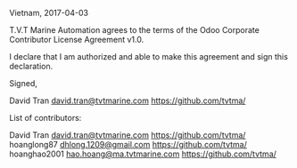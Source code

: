 Vietnam, 2017-04-03

T.V.T Marine Automation agrees to the terms of the Odoo Corporate Contributor License
Agreement v1.0.

I declare that I am authorized and able to make this agreement and sign this
declaration.

Signed,

David Tran david.tran@tvtmarine.com https://github.com/tvtma/

List of contributors:

David Tran david.tran@tvtmarine.com https://github.com/tvtma/
hoanglong87 dhlong.1209@gmail.com https://github.com/tvtma/
hoanghao2001 hao.hoang@ma.tvtmarine.com https://github.com/tvtma/